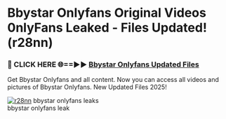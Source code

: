 # Bbystar Onlyfans Original Videos 0nlyFans Leaked - Files Updated! (r28nn)

<h3>🔴 CLICK HERE 🌐==►► <a href="https://tinyurl.com/2wckxsce" rel="nofollow">Bbystar Onlyfans Updated Files</a></h3>

Get Bbystar Onlyfans and all content. Now you can access all videos and pictures of Bbystar Onlyfans. New Updated Files 2025!

[![r28nn](https://i.imgur.com/AFduVYN.gif)](https://tinyurl.com/2wckxsce)
bbystar onlyfans leaks<br>
bbystar onlyfans leak